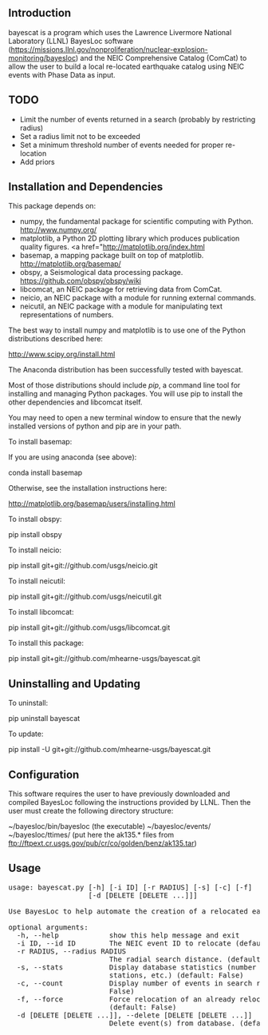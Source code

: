 Introduction
------------

bayescat is a program which uses the Lawrence Livermore National
Laboratory (LLNL) BayesLoc software
(https://missions.llnl.gov/nonproliferation/nuclear-explosion-monitoring/bayesloc)
and the NEIC Comprehensive Catalog (ComCat) to allow the user to build
a local re-located earthquake catalog using NEIC events with Phase
Data as input.

TODO
----
 * Limit the number of events returned in a search (probably by restricting radius)
 * Set a radius limit not to be exceeded
 * Set a minimum threshold number of events needed for proper re-location
 * Add priors


Installation and Dependencies
-----------------------------

This package depends on:
 * numpy, the fundamental package for scientific computing with Python. <a href="http://www.numpy.org/">http://www.numpy.org/</a>  
 * matplotlib, a Python 2D plotting library which produces publication quality figures. <a href="<a href="http://matplotlib.org/index.html">http://matplotlib.org/index.html</a>
 * basemap, a mapping package built on top of matplotlib. <a href="http://matplotlib.org/basemap/">http://matplotlib.org/basemap/</a>
 * obspy, a Seismological data processing package.  <a href="https://github.com/obspy/obspy/wiki">https://github.com/obspy/obspy/wiki</a>
 * libcomcat, an NEIC package for retrieving data from ComCat.
 * neicio, an NEIC package with a module for running external commands.
 * neicutil, an NEIC package with a module for manipulating text representations of numbers.


The best way to install numpy and matplotlib is to use one of the Python distributions described here:

<a href="http://www.scipy.org/install.html">http://www.scipy.org/install.html</a>

The Anaconda distribution has been successfully tested with bayescat.

Most of those distributions should include <em>pip</em>, a command line tool for installing and 
managing Python packages.  You will use pip to install the other dependencies and libcomcat itself.  
 
You may need to open a new terminal window to ensure that the newly installed versions of python and pip
are in your path.

To install basemap:

If you are using anaconda (see above):

conda install basemap

Otherwise, see the installation instructions here:

http://matplotlib.org/basemap/users/installing.html

To install obspy:

pip install obspy

To install neicio:

pip install git+git://github.com/usgs/neicio.git

To install neicutil:

pip install git+git://github.com/usgs/neicutil.git

To install libcomcat:

pip install git+git://github.com/usgs/libcomcat.git

To install this package:

pip install git+git://github.com/mhearne-usgs/bayescat.git

Uninstalling and Updating
-------------------------

To uninstall:

pip uninstall bayescat

To update:

pip install -U git+git://github.com/mhearne-usgs/bayescat.git

Configuration
-------------
This software requires the user to have previously downloaded and compiled BayesLoc following
the instructions provided by LLNL.  Then the user must create the following directory structure:

~/bayesloc/bin/bayesloc (the executable)
~/bayesloc/events/
~/bayesloc/ttimes/ (put here the ak135.* files from ftp://ftpext.cr.usgs.gov/pub/cr/co/golden/benz/ak135.tar)

Usage
-----
<pre>
usage: bayescat.py [-h] [-i ID] [-r RADIUS] [-s] [-c] [-f]
                   [-d [DELETE [DELETE ...]]]

Use BayesLoc to help automate the creation of a relocated earthquake catalog.

optional arguments:
  -h, --help            show this help message and exit
  -i ID, --id ID        The NEIC event ID to relocate (default: None)
  -r RADIUS, --radius RADIUS
                        The radial search distance. (default: 15)
  -s, --stats           Display database statistics (number of events,
                        stations, etc.) (default: False)
  -c, --count           Display number of events in search radius. (default:
                        False)
  -f, --force           Force relocation of an already relocated event.
                        (default: False)
  -d [DELETE [DELETE ...]], --delete [DELETE [DELETE ...]]
                        Delete event(s) from database. (default: None)
</pre>

